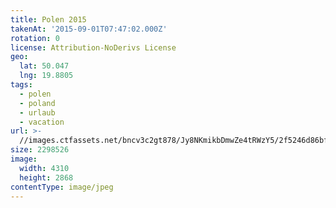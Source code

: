```yaml
---
title: Polen 2015
takenAt: '2015-09-01T07:47:02.000Z'
rotation: 0
license: Attribution-NoDerivs License
geo:
  lat: 50.047
  lng: 19.8805
tags:
  - polen
  - poland
  - urlaub
  - vacation
url: >-
  //images.ctfassets.net/bncv3c2gt878/Jy8NKmikbDmwZe4tRWzY5/2f5246d86bf74d89a5c93c0bf68a4a18/polen-2015_25836644832_o
size: 2298526
image:
  width: 4310
  height: 2868
contentType: image/jpeg
---
```


